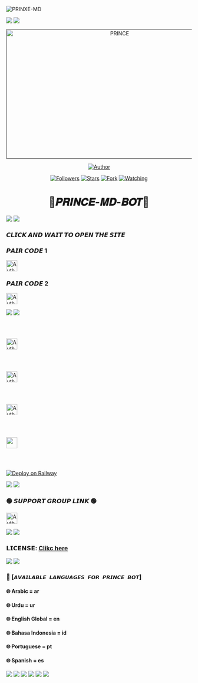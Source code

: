   
![PRINXE-MD](https://readme-typing-svg.demolab.com?font=Garamond&size=20&pause=998&color=skyblue&background=white&right=true&random=true&width=465&lines=HELLO+EVERYONE👋🏻;WELCOME+TO+PRINCE+MD+💙)
  
<a><img src='https://i.imgur.com/LyHic3i.gif'/></a>
<a><img src='https://i.imgur.com/LyHic3i.gif'/></a>

 
 <p align="center">  
  <a href="">
    <img alt="PRINCE" width="600" height="350" src="https://i.imgur.com/iI086tX.jpeg">
  </a>
</p>



<p align="center">
<a href="https://github.com/PRINCE-GDS/PRINXE-MD"><img title="Author" src="https://img.shields.io/badge/𝑷𝑹𝑰𝑵𝑪𝑬 𝑴𝑫 𝑩𝑶𝑻-black?style=for-the-badge&logo=github"></a>
<p/>

<p align="center">
<a href="https://github.com/PRINCE-GDS?tab=followers"><img title="Followers" src="https://img.shields.io/github/followers/PRINCE-GDS?label=Followers&style=social"></a>
<a href="https://github.com/PRINCE-GDS/PRINXE--MD/stargazers/"><img title="Stars" src="https://img.shields.io/github/stars/PRINCE-GDS/PRINCE-MD-BOT?&style=social"></a>
<a href="https://github.com/PRINCE-GDS/PRINXE--MD/network/members"><img title="Fork" src="https://img.shields.io/github/forks/PRINCE-GDS/PRINXE-MD?style=social"></a>
<a href="https://github.com/PRINCE-GDS/PRINXE--MD/watchers"><img title="Watching" src="https://img.shields.io/github/watchers/PRINCE-GDS/PRINXE--MD?label=Watching&style=social"></a>
</p>


 <h1 align="center">💠𝑷𝑹𝑰𝑵𝑪𝑬-𝑴𝑫-𝑩𝑶𝑻💠</h1>

<a><img src='https://i.imgur.com/LyHic3i.gif'/></a>
<a><img src='https://i.imgur.com/LyHic3i.gif'/></a>

### 𝘾𝙇𝙄𝘾𝙆 𝘼𝙉𝘿 𝙒𝘼𝙄𝙏 𝙏𝙊 𝙊𝙋𝙀𝙉 𝙏𝙃𝙀 𝙎𝙄𝙏𝙀

### 𝙋𝘼𝙄𝙍 𝘾𝙊𝘿𝙀 1
<p align="left">
<a href="https://new-pair-code-princebotz.onrender.com"><img height= "30" title="Author" src="https://img.shields.io/badge/𝗦𝗘𝗦𝗦𝗜𝗢𝗡-skyblue?style=for-the-badge&logo=render"></a>
<p/>

### 𝙋𝘼𝙄𝙍 𝘾𝙊𝘿𝙀 2
<p align="left">
<a href="https://apparent-meta-secktor-07ceb9dc.koyeb.app/"><img height= "30" title="Author" src="https://img.shields.io/badge/𝗦𝗘𝗦𝗦𝗜𝗢𝗡-green?style=for-the-badge&logo=render"></a>
<p/>





<a><img src='https://i.imgur.com/LyHic3i.gif'/></a>
<a><img src='https://i.imgur.com/LyHic3i.gif'/></a>
 
### <br>
<p align="left">
<a href="https://heroku.com/deploy?template=https://github.com/PRINCE-GDS/PRINXE--MD"><img height= "30" title="Author" src="https://img.shields.io/badge/𝗛𝗘𝗥𝗢𝗞𝗨-9966CC?style=for-the-badge&logo=render"></a>
<p/>
 

### <br>
<p align="left">
<a href="https://repl.it/github/PRINCE-GDS/PRINXE--MD"><img height= "30" title="Author" src="https://img.shields.io/badge/𝗥𝗘𝗣𝗟𝗜𝗧-orange?style=for-the-badge&logo=replit"></a>
<p/>

### <br>
<p align="left">
<a href="https://dashboard.render.com/blueprint/new?repo=https%3A%2F%2Fgithub.com%2FPRINCE-GDS%2FPRINXE--MD"><img height= "30" title="Author" src="https://img.shields.io/badge/𝗥𝗘𝗡𝗗𝗘𝗥-E6E6FA?style=for-the-badge&logo=render"></a>
<p/>

### <br>
  <p align="left"><a href="https://app.koyeb.com/apps/deploy?type=git&repository=github.com%2FPRINCE-GDS%2FPRINXE--MD&branch=main&nameprincegds&builder=dockerfile&env[DATABASE_URL]=&env[SESSION_ID]=your+sessionid+here&env[MODE]=public&env=[autoRead]=false&env[statusview]=false&env[REMOVEBG_KEY]=your+rmbg+key&env[antidelete]=false"> <img src="https://www.koyeb.com/static/images/deploy/button.svg" height="30"/></a></p>

### <br>
[![Deploy on Railway](https://railway.app/button.svg)](https://railway.app)

<a><img src='https://i.imgur.com/LyHic3i.gif'/></a>
<a><img src='https://i.imgur.com/LyHic3i.gif'/></a>

### 🟢 𝙎𝙐𝙋𝙋𝙊𝙍𝙏 𝙂𝙍𝙊𝙐𝙋 𝙇𝙄𝙉𝙆 🟢
   <p align="left">
      <a href="https://chat.whatsapp.com/Jo5bmHMAlZpEIp75mKbwxP"><img height= "30" length= "10" title="Author" src="https://img.shields.io/badge/Support Group-25D366?style=for-the-badge&logo=whatsApp&logoColor=white"></a>
     <p/>
       
<a><img src='https://i.imgur.com/LyHic3i.gif'/></a>
<a><img src='https://i.imgur.com/LyHic3i.gif'/></a>
### 𝗟𝗜𝗖𝗘𝗡𝗦𝗘: [Clikc here](https://github.com/PRINCE-GDS/PRINXE-MD/blob/main/LICENSE)
 <a><img src='https://i.imgur.com/LyHic3i.gif'/></a>
  <a><img src='https://i.imgur.com/LyHic3i.gif'/></a>
### 💠 [`𝘼𝙑𝘼𝙄𝙇𝘼𝘽𝙇𝙀 𝙇𝘼𝙉𝙂𝙐𝘼𝙂𝙀𝙎 𝙁𝙊𝙍 𝙋𝙍𝙄𝙉𝘾𝙀 𝘽𝙊𝙏`]
#### 🌐 Arabic = ar 
#### 🌐 Urdu = ur
#### 🌐 English Global = en
#### 🌐 Bahasa Indonesia = id
#### 🌐 Portuguese = pt
#### 🌐 Spanish = es
<a><img src='https://i.imgur.com/LyHic3i.gif'/></a>
<a><img src='https://i.imgur.com/LyHic3i.gif'/></a>
<a><img src='https://i.imgur.com/LyHic3i.gif'/></a>
<a><img src='https://i.imgur.com/LyHic3i.gif'/></a>
<a><img src='https://i.imgur.com/LyHic3i.gif'/></a>
<a><img src='https://i.imgur.com/LyHic3i.gif'/></a>











